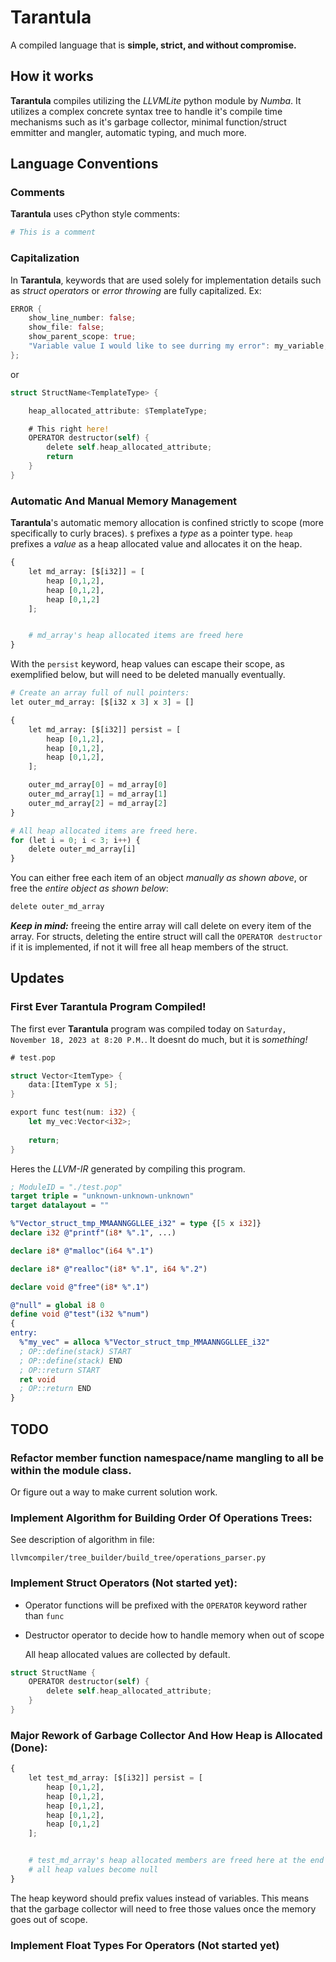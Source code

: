 # **Tarantula**

A compiled language that is **simple, strict, and without compromise.**

## How it works

**Tarantula** compiles utilizing the *LLVMLite* python module by *Numba*.  It utilizes a complex concrete syntax tree to handle it's compile time mechanisms such as it's garbage collector, minimal function/struct emmitter and mangler, automatic typing, and much more.

## Language Conventions

### Comments

**Tarantula** uses cPython style comments:

```py
# This is a comment
```

### Capitalization

In **Tarantula**, keywords that are used solely for implementation details such as *struct operators* or *error throwing* are fully capitalized.  Ex:

```rust
ERROR {
    show_line_number: false;
    show_file: false;
    show_parent_scope: true;
    "Variable value I would like to see durring my error": my_variable;
};
```

or

```rust
struct StructName<TemplateType> {

    heap_allocated_attribute: $TemplateType;

    # This right here!
    OPERATOR destructor(self) {
        delete self.heap_allocated_attribute;
        return
    }
}
```

### Automatic And Manual Memory Management

**Tarantula**'s automatic memory allocation is confined strictly to scope (more specifically to curly braces). `$` prefixes a *type* as a pointer type.  `heap` prefixes a *value* as a heap allocated value and allocates it on the heap.

```py
{
    let md_array: [$[i32]] = [
        heap [0,1,2],
        heap [0,1,2],
        heap [0,1,2]
    ];


    # md_array's heap allocated items are freed here
}
```

With the `persist` keyword, heap values can escape their scope, as exemplified below, but will need to be deleted manually eventually.

```py
# Create an array full of null pointers:
let outer_md_array: [$[i32 x 3] x 3] = []

{
    let md_array: [$[i32]] persist = [
        heap [0,1,2],
        heap [0,1,2],
        heap [0,1,2],
    ];

    outer_md_array[0] = md_array[0]
    outer_md_array[1] = md_array[1]
    outer_md_array[2] = md_array[2]
}

# All heap allocated items are freed here.
for (let i = 0; i < 3; i++) {
    delete outer_md_array[i]
}
```

You can either free each item of an object *manually as shown above*, or free the *entire object as shown below*:

```py
delete outer_md_array
```

***Keep in mind:*** freeing the entire array will call delete on every item of the array.  For structs, deleting the entire struct will call the `OPERATOR destructor` if it is implemented, if not it will free all heap members of the struct.

## Updates

### First Ever Tarantula Program Compiled!

The first ever **Tarantula** program was compiled today on `Saturday, November 18, 2023 at 8:20 P.M.`.  It doesnt do much, but it is *something!*

```rust
# test.pop

struct Vector<ItemType> {
    data:[ItemType x 5];
}

export func test(num: i32) {
    let my_vec:Vector<i32>;
    
    return;
}
```

Heres the *LLVM-IR* generated by compiling this program.

```llvm
; ModuleID = "./test.pop"
target triple = "unknown-unknown-unknown"
target datalayout = ""

%"Vector_struct_tmp_MMAANNGGLLEE_i32" = type {[5 x i32]}
declare i32 @"printf"(i8* %".1", ...)

declare i8* @"malloc"(i64 %".1")

declare i8* @"realloc"(i8* %".1", i64 %".2")

declare void @"free"(i8* %".1")

@"null" = global i8 0
define void @"test"(i32 %"num")
{
entry:
  %"my_vec" = alloca %"Vector_struct_tmp_MMAANNGGLLEE_i32"
  ; OP::define(stack) START
  ; OP::define(stack) END
  ; OP::return START
  ret void
  ; OP::return END
}
```

## TODO

### Refactor member function namespace/name mangling to all be within the module class.

Or figure out a way to make current solution work.

### Implement Algorithm for Building Order Of Operations Trees:

See description of algorithm in file:

`llvmcompiler/tree_builder/build_tree/operations_parser.py`

### Implement Struct Operators (Not started yet):

 - Operator functions will be prefixed with the `OPERATOR` keyword rather than `func`

 - Destructor operator to decide how to handle memory when out of scope

    All heap allocated values are collected by default.

```rust
struct StructName {
    OPERATOR destructor(self) {
        delete self.heap_allocated_attribute;
    }
}
```

### Major Rework of Garbage Collector And How Heap is Allocated (Done):

```py
{
    let test_md_array: [$[i32]] persist = [
        heap [0,1,2],
        heap [0,1,2],
        heap [0,1,2],
        heap [0,1,2],
        heap [0,1,2]
    ];


    # test_md_array's heap allocated members are freed here at the end of its scope if persist is not used.
    # all heap values become null
}
```

The heap keyword should prefix values instead of variables.  This means that the garbage collector will need to free those values once the memory goes out of scope.

### Implement Float Types For Operators (Not started yet)
